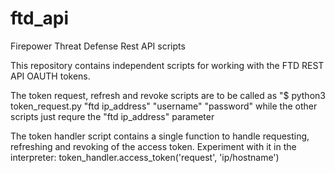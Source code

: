 # ftd_api
Firepower Threat Defense Rest API scripts

This repository contains independent scripts for working with the FTD REST API OAUTH tokens.

The token request, refresh and revoke scripts are to be called as "$ python3 token_request.py "ftd ip_address" "username" "password"
while the other scripts just requre the "ftd ip_address" parameter

The token handler script contains a single function to handle requesting, refreshing and revoking of the access token. Experiment with it in the interpreter:
token_handler.access_token('request', 'ip/hostname')
